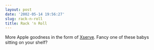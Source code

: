 ```yaml
---
layout: post
date: '2002-05-14 19:56:27'
slug: rack-n-roll
title: Rack 'n Roll
---
```


More Apple goodness in the form of [Xserve](http://www.apple.com/xserve/). Fancy one of these babys sitting on your shelf? 
